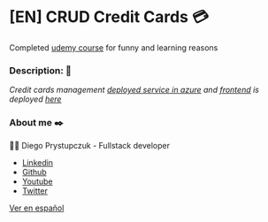 # [EN] CRUD Credit Cards :credit_card:
Completed [udemy course](https://www.udemy.com/course/crud-angular-9-net-core-entity-framework-coresqlserver/) for funny and learning reasons


### Description: :rocket:
_Credit cards management [deployed service in azure](https://tarjetasbackendservice.azurewebsites.net) and [frontend](https://github.com/drprystupczuk/front-credit-cards) is deployed [here](https://tarjetas-drprystupczuk.netlify.app/)_


### About me ✒️
:man_technologist: Diego Prystupczuk - Fullstack developer
- [Linkedin](https://www.linkedin.com/in/diegoprystupczuk/)
- [Github](https://github.com/drprystupczuk)
- [Youtube](https://www.youtube.com/channel/UCSeVAET6K1b8HLVULdzluXg)
- [Twitter](https://twitter.com/DPrystupczuk)

[Ver en español](README-español.md)
